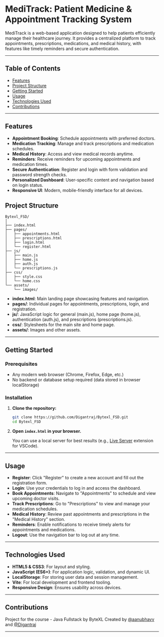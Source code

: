 # MediTrack: Patient Medicine & Appointment Tracking System

MediTrack is a web-based application designed to help patients efficiently manage their healthcare journey. It provides a centralized platform to track appointments, prescriptions, medications, and medical history, with features like timely reminders and secure authentication.

---

## Table of Contents

- [Features](#features)
- [Project Structure](#project-structure)
- [Getting Started](#getting-started)
- [Usage](#usage)
- [Technologies Used](#technologies-used)
- [Contributions](#contributions)

---

## Features

- **Appointment Booking**: Schedule appointments with preferred doctors.
- **Medication Tracking**: Manage and track prescriptions and medication schedules.
- **Medical History**: Access and view medical records anytime.
- **Reminders**: Receive reminders for upcoming appointments and medication times.
- **Secure Authentication**: Register and login with form validation and password strength checks.
- **Personalized Dashboard**: User-specific content and navigation based on login status.
- **Responsive UI**: Modern, mobile-friendly interface for all devices.

## Project Structure

```
Bytexl_FSD/
│
├── index.html
├── pages/
│   ├── appointments.html
│   ├── prescriptions.html
│   ├── login.html
│   └── register.html
├── js/
│   ├── main.js
│   ├── home.js
│   ├── auth.js
│   └── prescriptions.js
├── css/
│   ├── style.css
│   └── home.css
└── assets/
    └── images/
```

- **index.html**: Main landing page showcasing features and navigation.
- **pages/**: Individual pages for appointments, prescriptions, login, and registration.
- **js/**: JavaScript logic for general (main.js), home page (home.js), authentication (auth.js), and prescriptions (prescriptions.js).
- **css/**: Stylesheets for the main site and home page.
- **assets/**: Images and other assets.

---

## Getting Started

### Prerequisites

- Any modern web browser (Chrome, Firefox, Edge, etc.)
- No backend or database setup required (data stored in browser localStorage)

### Installation

1. **Clone the repository:**
   ```bash
   git clone https://github.com/Digantraj/Bytexl_FSD.git
   cd Bytexl_FSD
   ```

2. **Open `index.html` in your browser.**

   You can use a local server for best results (e.g., [Live Server](https://marketplace.visualstudio.com/items?itemName=ritwickdey.LiveServer) extension for VSCode).

---

## Usage

- **Register**: Click "Register" to create a new account and fill out the registration form.
- **Login**: Use your credentials to log in and access the dashboard.
- **Book Appointments**: Navigate to "Appointments" to schedule and view upcoming doctor visits.
- **Track Prescriptions**: Go to "Prescriptions" to view and manage your medication schedules.
- **Medical History**: Review past appointments and prescriptions in the "Medical History" section.
- **Reminders**: Enable notifications to receive timely alerts for appointments and medications.
- **Logout**: Use the navigation bar to log out at any time.

---

## Technologies Used

- **HTML5 & CSS3**: For layout and styling.
- **JavaScript (ES6+)**: For application logic, validation, and dynamic UI.
- **LocalStorage**: For storing user data and session management.
- **Vite**: For local development and frontend tooling.
- **Responsive Design**: Ensures usability across devices.

---

## Contributions

Project for the course - Java Fullstack by ByteXL
Created by  [@aanubhavv](https://github.com/aanubhavv) and [@Digantraj](https://github.com/Digantraj)

---
